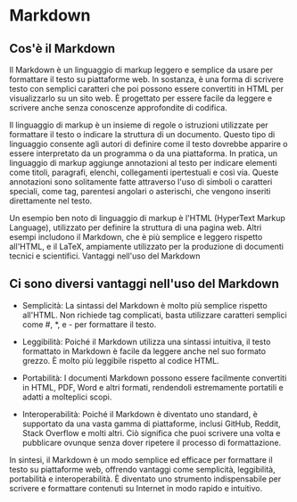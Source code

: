 <!-- @format -->

# Markdown

## Cos'è il Markdown

Il Markdown è un linguaggio di markup leggero e semplice da usare per formattare il testo su piattaforme web. In sostanza, è una forma di scrivere testo con semplici caratteri che poi possono essere convertiti in HTML per visualizzarlo su un sito web. È progettato per essere facile da leggere e scrivere anche senza conoscenze approfondite di codifica.

Il linguaggio di markup è un insieme di regole o istruzioni utilizzate per formattare il testo o indicare la struttura di un documento. Questo tipo di linguaggio consente agli autori di definire come il testo dovrebbe apparire o essere interpretato da un programma o da una piattaforma.
In pratica, un linguaggio di markup aggiunge annotazioni al testo per indicare elementi come titoli, paragrafi, elenchi, collegamenti ipertestuali e così via. Queste annotazioni sono solitamente fatte attraverso l'uso di simboli o caratteri speciali, come tag, parentesi angolari o asterischi, che vengono inseriti direttamente nel testo.

Un esempio ben noto di linguaggio di markup è l'HTML (HyperText Markup Language), utilizzato per definire la struttura di una pagina web. Altri esempi includono il Markdown, che è più semplice e leggero rispetto all'HTML, e il LaTeX, ampiamente utilizzato per la produzione di documenti tecnici e scientifici.
Vantaggi nell'uso del Markdown

## Ci sono diversi vantaggi nell'uso del Markdown

- Semplicità: La sintassi del Markdown è molto più semplice rispetto all'HTML. Non richiede tag complicati, basta utilizzare caratteri semplici come #, \*, e - per formattare il testo.

- Leggibilità: Poiché il Markdown utilizza una sintassi intuitiva, il testo formattato in Markdown è facile da leggere anche nel suo formato grezzo. È molto più leggibile rispetto al codice HTML.

- Portabilità: I documenti Markdown possono essere facilmente convertiti in HTML, PDF, Word e altri formati, rendendoli estremamente portatili e adatti a molteplici scopi.

- Interoperabilità: Poiché il Markdown è diventato uno standard, è supportato da una vasta gamma di piattaforme, inclusi GitHub, Reddit, Stack Overflow e molti altri. Ciò significa che puoi scrivere una volta e pubblicare ovunque senza dover ripetere il processo di formattazione.

In sintesi, il Markdown è un modo semplice ed efficace per formattare il testo su piattaforme web, offrendo vantaggi come semplicità, leggibilità, portabilità e interoperabilità. È diventato uno strumento indispensabile per scrivere e formattare contenuti su Internet in modo rapido e intuitivo.
